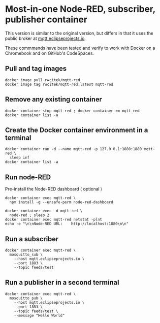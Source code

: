 # Most-in-one Node-RED, subscriber, publisher container

This version is similar to the original version,
but differs in that it uses the public broker at [mqtt.eclipseprojects.io]( https://mqtt.eclipseprojects.io/ ).

These commmands have been tested and verify to work with Docker on a Chromebook and on GitHub's CodeSpaces.


## Pull and tag images
```
docker image pull rwcitek/mqtt-red
docker image tag rwcitek/mqtt-red:latest mqtt-red
```


## Remove any existing container
```
docker container stop mqtt-red ; docker container rm mqtt-red
docker container list -a
```


## Create the Docker container environment in a terminal
```
docker container run -d --name mqtt-red -p 127.0.0.1:1880:1880 mqtt-red \
  sleep inf
docker container list -a
```


## Run node-RED
Pre-install the Node-RED dashboard ( optional )
```
docker container exec mqtt-red \
  npm install -g --unsafe-perm node-red-dashboard
```

```
docker container exec -d mqtt-red \
  node-red ; sleep 2
docker container exec mqtt-red netstat -plnt
echo -e "\n\nNode-RED URL:    http://localhost:1880\n\n"
```


## Run a subscriber
```
docker container exec mqtt-red \
  mosquitto_sub \
    --host mqtt.eclipseprojects.io \
    --port 1883 \
    --topic feeds/test
```


## Run a publisher in a second terminal
```
docker container exec mqtt-red \
  mosquitto_pub \
    --host mqtt.eclipseprojects.io \
    --port 1883 \
    --topic feeds/test \
    --message "Hello World"
```




